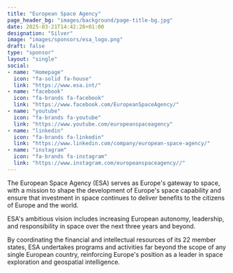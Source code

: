 ```yaml
---
title: "European Space Agency"
page_header_bg: "images/background/page-title-bg.jpg"
date: 2025-03-21T14:42:28+01:00
designation: "Silver"
image: "images/sponsors/esa_logo.png"
draft: false
type: "sponsor"
layout: "single"
social:
- name: "Homepage"
  icon: "fa-solid fa-house"
  link: "https://www.esa.int/"
- name: "facebook"
  icon: "fa-brands fa-facebook"
  link: "https://www.facebook.com/EuropeanSpaceAgency/"
- name: "youtube"
  icon: "fa-brands fa-youtube"
  link: "https://www.youtube.com/europeanspaceagency"
- name: "linkedin"
  icon: "fa-brands fa-linkedin"
  link: "https://www.linkedin.com/company/european-space-agency/"
- name: "instagram"
  icon: "fa-brands fa-instagram"
  link: "https://www.instagram.com/europeanspaceagency//"
---
```


The European Space Agency (ESA) serves as Europe's gateway to space, with a mission to shape 
the development of Europe's space capability and ensure that investment in space continues to 
deliver benefits to the citizens of Europe and the world. ​

ESA's ambitious vision includes increasing European autonomy, leadership, and responsibility
 in space over the next three years and beyond. ​

By coordinating the financial and intellectual resources of its 22 member states, ESA 
undertakes programs and activities far beyond the scope of any single European 
country, reinforcing Europe's position as a leader in space exploration and geospatial intelligence.

